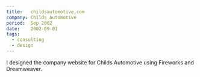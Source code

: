 ```yaml
---
title:   childsautomotive.com
company: Childs Automotive
period:  Sep 2002
date:    2002-09-01
tags:
  - consulting
  - design
---
```


I designed the company website for Childs Automotive using Fireworks and
Dreamweaver.

<!--
**Biggest Challenge:** 

**Biggest Triumph:** This was the first time I was paid for programming.
-->
